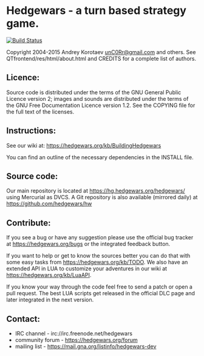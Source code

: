 Hedgewars - a turn based strategy game.
=======================================

[![Build Status](https://travis-ci.org/hedgewars/hw.svg)](https://travis-ci.org/hedgewars/hw)

Copyright 2004-2015 Andrey Korotaev <unC0Rr@gmail.com> and others.
See QTfrontend/res/html/about.html and CREDITS for a complete list of authors.

Licence:
--------
Source code is distributed under the terms of the GNU General Public Licence
version 2; images and sounds are distributed under the terms of the GNU Free
Documentation Licence version 1.2. See the COPYING file for the full text of
the licenses.

Instructions:
-------------
See our wiki at: https://hedgewars.org/kb/BuildingHedgewars

You can find an outline of the necessary dependencies in the INSTALL file.

Source code:
------------
Our main repository is located at https://hg.hedgewars.org/hedgewars/ using
Mercurial as DVCS. A Git repository is also available (mirrored daily)
at https://github.com/hedgewars/hw

Contribute:
-----------
If you see a bug or have any suggestion please use the official bug tracker at
https://hedgewars.org/bugs or the integrated feedback
button.

If you want to help or get to know the sources better you can do that with some
easy tasks from https://hedgewars.org/kb/TODO. We also have an
extended API in LUA to customize your adventures in our wiki at
https://hedgewars.org/kb/LuaAPI.

If you know your way through the code feel free to send a patch or open a pull
request. The best LUA scripts get released in the official DLC page and later
integrated in the next version.

Contact:
--------
* IRC channel     - irc://irc.freenode.net/hedgewars
* community forum - https://hedgewars.org/forum
* mailing list    - https://mail.gna.org/listinfo/hedgewars-dev

